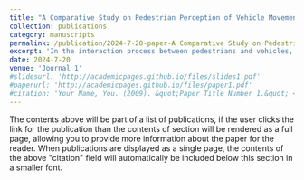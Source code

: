 ```yaml
---
title: "A Comparative Study on Pedestrian Perception of Vehicle Movement Information in Virtual Reality and Real-world Environments"
collection: publications
category: manuscripts
permalink: /publication/2024-7-20-paper-A Comparative Study on Pedestrian Perception of Vehicle Movement Information in Virtual Reality and Real-world Environments-number-1
excerpt: 'In the interaction process between pedestrians and vehicles, accurate perception of vehicle motion state by pedestrians is a prerequisite for making proper behavioral decisions. With the development of intelligent transportation technology, Virtual reality (VR) technology is considered to be a promising research tool for studying pedestrian-vehicle interaction behaviors due to its high immersion and safety. However, considering numerous differences between VR environments and real-world environments, it is uncertain whether the pedestrians' perceptual properties of vehicle motion information are consistent in two environments. Therefore, this paper conducted the experimental tasks of vehicle speed estimation and vehicle arrival time estimation in both environments, and a total of 37 subjects' experimental data were collected. By comparing and analyzing the performance of participants' perception of vehicle motion information with the bias values of estimated speed and arrival time as the analytical indexes, this paper discusses the influence of the vehicle speed, individual characteristics and other factors on the experimental results. The results demonstrate that compared to the real-world experiment, pedestrians tend to underestimate vehicle speed in VR environments, although their estimation of arrival time remains consistent; vehicle speed has a consistent trend in affecting pedestrians' perceptual bias in both environments; and different individual characteristics do not contribute to the differences in pedestrians' perceptions between the two environments. These research findings can provide theoretical references for studying interactions between pedestrians and vehicles in VR environments.'
date: 2024-7-20
venue: 'Journal 1'
#slidesurl: 'http://academicpages.github.io/files/slides1.pdf'
#paperurl: 'http://academicpages.github.io/files/paper1.pdf'
#citation: 'Your Name, You. (2009). &quot;Paper Title Number 1.&quot; <i>Journal 1</i>. 1(1).'
---
```


The contents above will be part of a list of publications, if the user clicks the link for the publication than the contents of section will be rendered as a full page, allowing you to provide more information about the paper for the reader. When publications are displayed as a single page, the contents of the above "citation" field will automatically be included below this section in a smaller font.